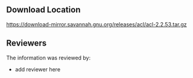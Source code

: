 ## Download Location

https://download-mirror.savannah.gnu.org/releases/acl/acl-2.2.53.tar.gz

## Reviewers

The information was reviewed by:

* add reviewer here